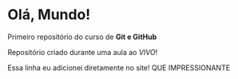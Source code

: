# Olá, Mundo!
 Primeiro repositório do curso de **Git e GitHub**

Repositório criado durante uma aula ao *VIVO*!

Essa linha eu adicionei diretamente no site! QUE IMPRESSIONANTE

